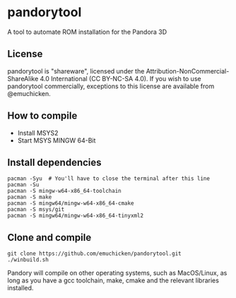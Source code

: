 # pandorytool
A tool to automate ROM installation for the Pandora 3D

## License
pandorytool is "shareware", licensed under the Attribution-NonCommercial-ShareAlike 4.0 International (CC BY-NC-SA 4.0). If you wish to use pandorytool commercially, exceptions to this license are available from @emuchicken.


## How to compile
- Install MSYS2
- Start MSYS MINGW 64-Bit

## Install dependencies
```
pacman -Syu  # You'll have to close the terminal after this line
pacman -Su
pacman -S mingw-w64-x86_64-toolchain
pacman -S make
pacman -S mingw64/mingw-w64-x86_64-cmake
pacman -S msys/git
pacman -S mingw64/mingw-w64-x86_64-tinyxml2
```

## Clone and compile
```
git clone https://github.com/emuchicken/pandorytool.git
./winbuild.sh
```

Pandory will compile on other operating systems, such as MacOS/Linux, as long as you have a gcc toolchain, make, cmake and the relevant libraries installed.
